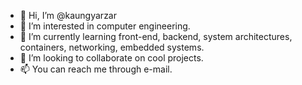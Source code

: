 - 👋 Hi, I’m @kaungyarzar
- 👀 I’m interested in computer engineering.
- 🌱 I’m currently learning front-end, backend, system architectures, containers, networking, embedded systems.
- 💞️ I’m looking to collaborate on cool projects.
- 📫 You can reach me through e-mail.

<!---
kaungyarzar/kaungyarzar is a ✨ special ✨ repository because its `README.md` (this file) appears on your GitHub profile.
You can click the Preview link to take a look at your changes.
--->
